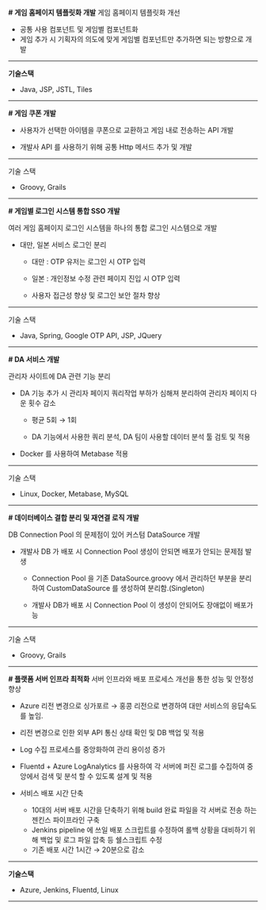 

**# 게임 홈페이지 템플릿화 개발** 
게임 홈페이지 템플릿화 개선

- 공통 사용 컴포넌트 및 게임별 컴포넌트화
- 게임 추가 시 기획자의 의도에 맞게 게임별 컴포넌트만 추가하면 되는 방향으로 개발

---

**기술스택**

- Java, JSP, JSTL, Tiles

---

**# 게임 쿠폰 개발**

- 사용자가 선택한 아이템을 쿠폰으로 교환하고 게임 내로 전송하는 API 개발
    
- 개발사 API 를 사용하기 위해 공통 Http 메서드 추가 및 개발

---

기술 스택

- Groovy, Grails

---

**# 게임별 로그인 시스템 통합 SSO 개발**

여러 게임 홈페이지 로그인 시스템을 하나의 통합 로그인 시스템으로 개발

- 대만, 일본 서비스 로그인 분리
    
    - 대만 : OTP 유저는 로그인 시 OTP 입력
        
    - 일본 : 개인정보 수정 관련 페이지 진입 시 OTP 입력
        
    - 사용자 접근성 향상 및 로그인 보안 절차 향상

---

기술 스택

- Java, Spring, Google OTP API, JSP, JQuery

---

**# DA 서비스 개발**

관리자 사이트에 DA 관련 기능 분리 
- DA 기능 추가 시 관리자 페이지 쿼리작업 부하가 심해져 분리하여 관리자 페이지 다운 횟수 감소
    
    - 평균 5회 → 1회
        
    - DA 기능에서 사용한 쿼리 분석, DA 팀이 사용할 데이터 분석 툴 검토 및 적용
        
- Docker 를 사용하여 Metabase 적용

---

기술 스택

- Linux, Docker, Metabase, MySQL

---

**# 데이터베이스 결합 분리 및 재연결 로직 개발**

DB Connection Pool 의 문제점이 있어 커스텀 DataSource 개발

- 개발사 DB 가 배포 시 Connection Pool 생성이 안되면 배포가 안되는 문제점 발생
    
    - Connection Pool 을 기존 DataSource.groovy 에서 관리하던 부분을 분리하여 CustomDataSource 를 생성하여 분리함.(Singleton)
        
    - 개발사 DB가 배포 시 Connection Pool 이 생성이 안되어도 장애없이 배포가능


---

기술 스택

- Groovy, Grails
----


**# 플랫폼 서버 인프라 최적화**
서버 인프라와 배포 프로세스 개선을 통한 성능 및 안정성 향상

- Azure 리전 변경으로 싱가포르 → 홍콩 리전으로 변경하여 대만 서비스의 응답속도를 높임.

- 리전 변경으로 인한 외부 API 통신 상태 확인 및 DB 백업 및 적용

- Log 수집 프로세스를 중앙화하여 관리 용이성 증가

- Fluentd + Azure LogAnalytics 를 사용하여 각 서버에 퍼진 로그를 수집하여 중앙에서 검색 및 분석 할 수 있도록 설계 및 적용

- 서비스 배포 시간 단축
	- 10대의 서버 배포 시간을 단축하기 위해 build 완료 파일을 각 서버로 전송 하는 젠킨스 파이프라인 구축
	- Jenkins pipeline 에 쓰일 배포 스크립트를 수정하여 롤백 상황을 대비하기 위해 백업 및 로그 파일 압축 등 쉘스크립트 수정
	- 기존 배포 시간 1시간 → 20분으로 감소

---

**기술스택**

- Azure, Jenkins, Fluentd, Linux

---

